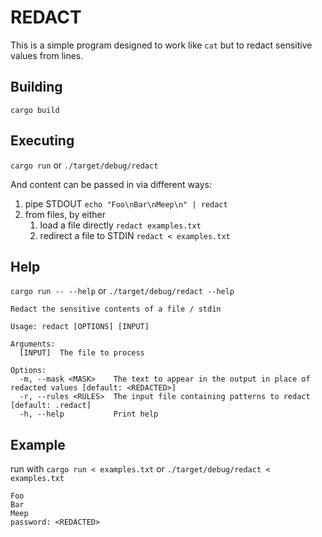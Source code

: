 # REDACT

This is a simple program designed to work like `cat` but to redact sensitive
values from lines.

## Building

`cargo build`

## Executing

`cargo run` or `./target/debug/redact`

And content can be passed in via different ways:

1. pipe STDOUT `echo "Foo\nBar\nMeep\n" | redact`
2. from files, by either
   1. load a file directly `redact examples.txt`
   2. redirect a file to STDIN `redact < examples.txt`

## Help

`cargo run -- --help` or `./target/debug/redact --help`

```
Redact the sensitive contents of a file / stdin

Usage: redact [OPTIONS] [INPUT]

Arguments:
  [INPUT]  The file to process

Options:
  -m, --mask <MASK>    The text to appear in the output in place of redacted values [default: <REDACTED>]
  -r, --rules <RULES>  The input file containing patterns to redact [default: .redact]
  -h, --help           Print help
  ```

  ## Example
  
  run with `cargo run < examples.txt` or `./target/debug/redact < examples.txt`

  ```
  Foo
  Bar
  Meep
  password: <REDACTED>
  ```